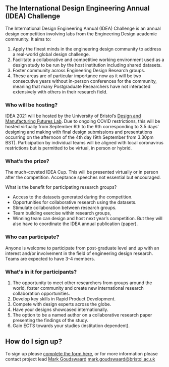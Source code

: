 ## The International Design Engineering Annual (IDEA) Challenge 

<!-- Really useful site for editing this page! https://guides.github.com/features/mastering-markdown/ -->

<!--[Old Logo](logo.png)-->

The International Design Engineering Annual (IDEA) Challenge is an annual design competition involving labs from the Engineering Design academic community.  It aims to:

1. Apply the finest minds in the engineering design community to address a real-world global design challenge.
2. Facilitate a collaborative and competitive working environment used as a design study to be run by the host institution including shared datasets.
3. Foster community across Engineering Design Research groups.
4. These areas are of particular importance now as it will be two consecutive years without in-person conferences for the community, meaning that many Postgraduate Researchers have not interacted extensively with others in their research field.

### Who will be hosting?

IDEA 2021 will be hosted by the University of Bristol’s [Design and Manufacturing Futures Lab](http://www.dmf-lab.co.uk).  Due to ongoing COVID restrictions, this will be hosted virtually from September 6th to the 9th corresponding to 3.5 days’ designing and making with final design submissions and presentations occurring on the afternoon of the 4th day (9th September from 3.30pm BST).  Participation by individual teams will be aligned with local coronavirus restrictions but is permitted to be virtual, in person or hybrid.

### What’s the prize?

The much-coveted IDEA Cup.  This will be presented virtually or in person after the competition. Acceptance speeches not essential but encouraged.  

What is the benefit for participating research groups?
-	Access to the datasets generated during the competition.
-	Opportunities for collaborative research using the datasets.
-	Stimulate collaboration between research groups.
-	Team building exercise within research groups,
-	Winning team can design and host next year’s competition. But they will also have to coordinate the IDEA annual publication (paper).

### Who can participate?

Anyone is welcome to participate from post-graduate level and up with an interest and/or involvement in the field of engineering design research.  Teams are expected to have 3-4 members.  

### What's in it for participants? 

1. The opportunity to meet other researchers from groups around the world, foster community and create new international research collaboration opportunities.
2. Develop key skills in Rapid Product Development.
3. Compete with design experts across the globe.
4. Have your designs showcased internationally.
5. The option to be a named author on a collaborative research paper presenting the findings of the study.
6. Gain ECTS towards your studies (institution dependent).


## How do I sign up?

To sign up please [complete the form here](https://forms.office.com/r/fM7P3MpTAp), or for more information please contact project lead [Mark Goudswaard](mailto:mark.goudswaard@bristol.ac.uk) mark.goudswaard@bristol.ac.uk
